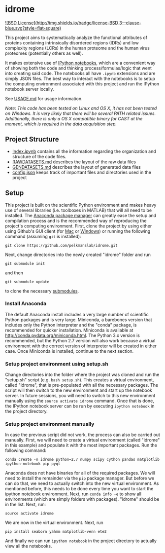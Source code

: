 # idrome

[![BSD License](http://img.shields.io/badge/license-BSD 3--clause-blue.svg?style=flat-square)](http://opensource.org/licenses/BSD-3-Clause)

This project aims to systematically analyze the functional attributes of proteins containing intrinsically disordered regions (IDRs) and low complexity regions (LCRs) in the human proteome and the human virus proteomes (potentially others as well).

It makes extensive use of [IPython notebooks](http://www.ipython.org), which are a convenient way of showing both the code and thinking process/formulas/logic that went into creating said code. The notebooks all have `.ipynb` extensions and are simply JSON files. The best way to interact with the notebooks is to setup the computing environment associated with this project and run the IPython notebook server locally. 

See [USAGE.md](USAGE.md) for usage information.

*Note: This code has been tested on Linux and OS X, it has not been tested on Windows. It is very likely that there will be several PATH related issues. Additionally, there is only a OS X compatible binary for CAST at the moment, which is required in the data acquisition step.*

## Project Structure

- [Index.ipynb](Index.ipynb) contains all the information regarding the organization and structure of the code files.
- [RAWDATASETS.md](RAWDATASETS.md) describes the layout of the raw data files
- [GENDATASETS.md](GENDATASETS.md) describes the layout of generated data files
- [config.json](config.json) keeps track of important files and directories used in the project

## Setup

This project is built on the scientific Python environment and makes heavy use of several libraries (i.e. toolboxes in MATLAB) that will all need to be installed. The [Anaconda package manager](http://docs.continuum.io/anaconda/) can greatly ease the setup and compilation process and is the recommended way of reproducing the project's computing environment. First, clone the project by using either using Github's GUI client (for [Mac](http://mac.github.com) or [Windows](http://windows.github.com)) or running the following command (assuming `git` is installed):
```
git clone https://github.com/pelkmanslab/idrome.git
```
Next, change directories into the newly created "idrome" folder and run 
```
git submodule init
```
and then
```
git submodule update
```
to clone the necessary [submodules](http://www.git-scm.com/book/en/Git-Tools-Submodules). 

### Install Anaconda 
The default Anaconda install includes a very large number of scientific Python packages and is very large. Miniconda, a barebones version that includes only the Python interpreter and the "conda" package, is recommended for quicker installation. Miniconda is available at <http://conda.pydata.org/miniconda.html>. The Python 3.x version is recommended, but the Python 2.7 version will also work because a virtual environment with the correct version of interpreter will be created in either case. Once Miniconda is installed, continue to the next section.

### Setup project environment using setup.sh

Change directories into the folder where the project was cloned and run the "setup.sh" script (e.g. `bash setup.sh`). This creates a virtual environment, called "idrome", that is pre-populated with all the necessary packages. The script will then switch to the new environment and start up the notebook server. In future sessions, you will need to switch to this new environment manually using the `source activate idrome` command. Once that is done, the IPython notebook server can be run by executing `ipython notebook` in the project directory.

### Setup project environment manually

In case the previous script did not work, the process can also be carried out manually. First, we will need to create a virtual environment (called "idrome" in this example) and populate it with the most important packages. Run the following command:

```
conda create -n idrome python=2.7 numpy scipy cython pandas matplotlib ipython-notebook pip pyqt
```
Anaconda does not have binaries for all of the required packages. We will need to install the remainder via the `pip` package manager. But before we can do that, we need to actually switch into the new virtual environment. As mentioned before, this needs to be done every time you want to start the ipython notebook environment. Next, run `conda info -e` to show all environments (which are simply folders with packages). "idrome" should be in the list. Next, run:
```
source activate idrome
```
We are now in the virtual environment. Next, run
```
pip install seaborn yahmm matplotlib-venn ete2
```
And finally we can run `ipython notebook` in the project directory to actually view all the notebooks.
